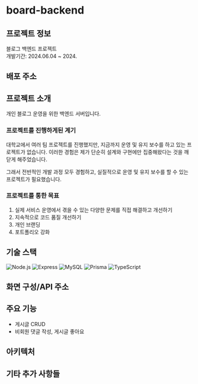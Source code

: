 # board-backend

## 프로젝트 정보

블로그 백엔드 프로젝트 <br>
개발기간: 2024.06.04 ~ 2024.

## 배포 주소

## 프로젝트 소개

개인 블로그 운영을 위한 백엔드 서버입니다.

### 프로젝트를 진행하게된 계기

대학교에서 여러 팀 프로젝트를 진행했지만, 지금까지 운영 및 유지 보수를 하고 있는 프로젝트가 없습니다. 
이러한 경험은 제가 단순히 설계와 구현에만 집중해왔다는 것을 깨닫게 해주었습니다.

그래서 전반적인 개발 과정 모두 경험하고, 실질적으로 운영 및 유지 보수를 할 수 있는 프로젝트가 필요했습니다. 

### 프로젝트를 통한 목표

1. 실제 서비스 운영에서 겪을 수 있는 다양한 문제를 직접 해결하고 개선하기
2. 지속적으로 코드 품질 개선하기
3. 개인 브랜딩
4. 포트폴리오 강화

## 기술 스택

![Node.js](https://img.shields.io/badge/Node.js-339933?style=for-the-badge&logo=nodedotjs&logoColor=white)
![Express](https://img.shields.io/badge/Express-000000?style=for-the-badge&logo=express&logoColor=white)
![MySQL](https://img.shields.io/badge/MySQL-4479A1?style=for-the-badge&logo=mysql&logoColor=white)
![Prisma](https://img.shields.io/badge/Prisma-2D3748?style=for-the-badge&logo=prisma&logoColor=white)
![TypeScript](https://img.shields.io/badge/TypeScript-007ACC?style=for-the-badge&logo=typescript&logoColor=white)

## 화면 구성/API 주소

## 주요 기능

- 게시글 CRUD 
- 비회원 댓글 작성, 게시글 좋아요

## 아키텍처

## 기타 추가 사항들


